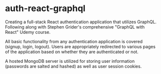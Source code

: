 # auth-react-graphql
Creating a full-stack React authentication application that utilizes GraphQL. Following along with Stephen Grider's comprehensive "GraphQL with React" Udemy course.

All basic functionality from any authentication application is covered (signup, login, logout). Users are appropriately redirected to various pages of the application based on whether they are authenticated or not.

A hosted MongoDB server is utilized for storing user information (passwords are salted and hashed) as well as user session cookies.
